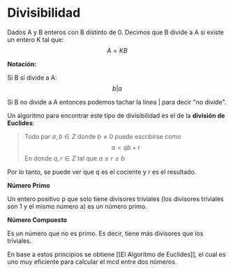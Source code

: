 # Divisibilidad
Dados A y B enteros con B distinto de 0. Decimos que B divide a A si existe un entero K tal que:
$$
A=KB
$$

**Notación:**

Si B sí divide a A:
$$
b|a
$$

Si B no divide a A entonces podemos tachar la línea | para decir "no divide".

Un algoritmo para encontrar este tipo de divisibilidad es el de la **división de Euclides**:
> Todo par $a,b\in Z$ donde $b\neq 0$ puede escribirse como
$$
a=qb+r
$$
> En donde $q,r\in Z$ tal que $a\leq r \leq b$

Por lo tanto, se puede ver que q es el cociente y r es el resultado.

**Número Primo**

Un entero positivo p que solo tiene divisores triviales (los divisores triviales son 1 y el mismo número a) es un número primo. 

**Número Compuesto**

Es un número que no es primo. Es decir, tiene más divisores que los triviales.

En base a estos principios se obtiene [[El Algoritmo de Euclides]], el cual es uno muy eficiente para calcular el mcd entre dos números.

